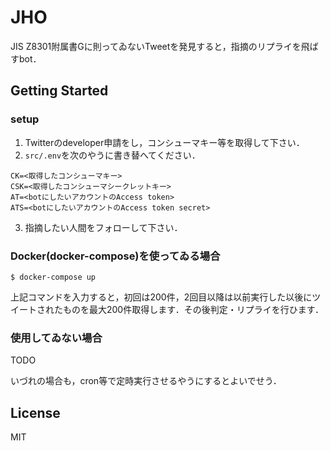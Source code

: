# JHO

JIS Z8301附属書Gに則ってゐないTweetを発見すると，指摘のリプライを飛ばすbot．

## Getting Started
### setup
1. Twitterのdeveloper申請をし，コンシューマキー等を取得して下さい．
2. `src/.env`を次のやうに書き替へてください．
```
CK=<取得したコンシューマキー>
CSK=<取得したコンシューマシークレットキー>
AT=<botにしたいアカウントのAccess token>
ATS=<botにしたいアカウントのAccess token secret>
```
3. 指摘したい人間をフォローして下さい．

### Docker(docker-compose)を使ってゐる場合
```
$ docker-compose up
```
上記コマンドを入力すると，初回は200件，2回目以降は以前実行した以後にツイートされたものを最大200件取得します．その後判定・リプライを行ひます．

### 使用してゐない場合
TODO

いづれの場合も，cron等で定時実行させるやうにするとよいでせう．

## License
MIT
